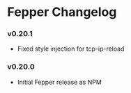 # Fepper Changelog

### v0.20.1
* Fixed style injection for tcp-ip-reload

### v0.20.0
* Initial Fepper release as NPM
